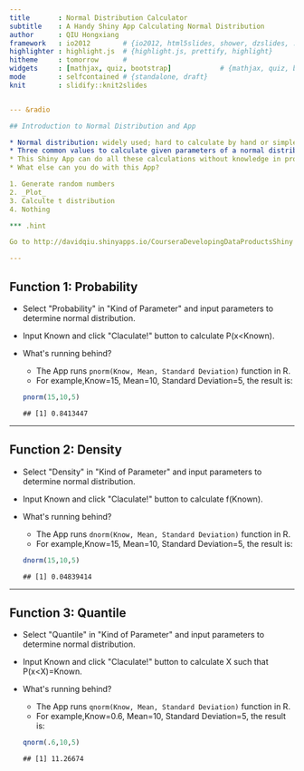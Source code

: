 ```yaml
---
title       : Normal Distribution Calculator
subtitle    : A Handy Shiny App Calculating Normal Distribution
author      : QIU Hongxiang
framework   : io2012        # {io2012, html5slides, shower, dzslides, ...}
highlighter : highlight.js  # {highlight.js, prettify, highlight}
hitheme     : tomorrow      # 
widgets     : [mathjax, quiz, bootstrap]            # {mathjax, quiz, bootstrap}
mode        : selfcontained # {standalone, draft}
knit        : slidify::knit2slides


--- &radio

## Introduction to Normal Distribution and App

* Normal distribution: widely used; hard to calculate by hand or simple calculators. Weird probability density function with no elementary anti derivative:$f(x)=\frac{1}{\sigma \sqrt{2\pi}} e^{-\frac{(x-\mu)^2}{2\sigma^2}}$
* Three common values to calculate given parameters of a normal distribution: cumulative probability, density and quantile.
* This Shiny App can do all these calculations without knowledge in programming.
* What else can you do with this App?

1. Generate random numbers
2. _Plot_
3. Calculte t distribution
4. Nothing

*** .hint

Go to http://davidqiu.shinyapps.io/CourseraDevelopingDataProductsShiny and check out!

---
```


## Function 1: Probability

* Select "Probability" in "Kind of Parameter" and input parameters to determine normal distribution.
* Input Known and click "Claculate!" button to calculate P(x<Known).
* What's running behind?
    + The App runs `pnorm(Know, Mean, Standard Deviation)` function in R.
    + For example,Know=15,  Mean=10, Standard Deviation=5, the result is:
    
    ```r
    pnorm(15,10,5)
    ```
    
    ```
    ## [1] 0.8413447
    ```


---

## Function 2: Density

* Select "Density" in "Kind of Parameter" and input parameters to determine normal distribution.
* Input Known and click "Claculate!" button to calculate f(Known).
* What's running behind?
    + The App runs `dnorm(Know, Mean, Standard Deviation)` function in R.
    + For example,Know=15,  Mean=10, Standard Deviation=5, the result is:
    
    ```r
    dnorm(15,10,5)
    ```
    
    ```
    ## [1] 0.04839414
    ```


---

## Function 3: Quantile

* Select "Quantile" in "Kind of Parameter" and input parameters to determine normal distribution.
* Input Known and click "Claculate!" button to calculate X such that P(x<X)=Known.
* What's running behind?
    + The App runs `qnorm(Know, Mean, Standard Deviation)` function in R.
    + For example,Know=0.6, Mean=10, Standard Deviation=5, the result is:
    
    ```r
    qnorm(.6,10,5)
    ```
    
    ```
    ## [1] 11.26674
    ```
